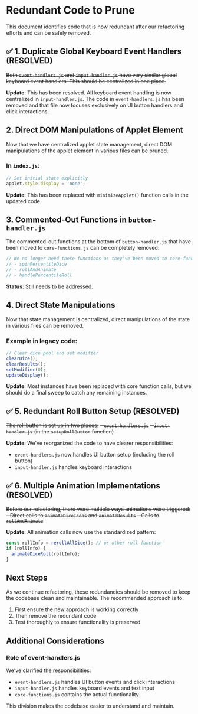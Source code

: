 # Redundant Code to Prune

This document identifies code that is now redundant after our refactoring efforts and can be safely removed.

## ✅ 1. Duplicate Global Keyboard Event Handlers (RESOLVED)

~~Both `event-handlers.js` and `input-handler.js` have very similar global keyboard event handlers. This should be centralized in one place.~~

**Update**: This has been resolved. All keyboard event handling is now centralized in `input-handler.js`. The code in `event-handlers.js` has been removed and that file now focuses exclusively on UI button handlers and click interactions.

## 2. Direct DOM Manipulations of Applet Element

Now that we have centralized applet state management, direct DOM manipulations of the applet element in various files can be pruned.

### In `index.js`:
```javascript
// Set initial state explicitly
applet.style.display = 'none';
```

**Update**: This has been replaced with `minimizeApplet()` function calls in the updated code.

## 3. Commented-Out Functions in `button-handler.js`

The commented-out functions at the bottom of `button-handler.js` that have been moved to `core-functions.js` can be completely removed:

```javascript
// We no longer need these functions as they've been moved to core-functions.js
// - spinPercentileDice
// - rollAndAnimate
// - handlePercentileRoll
```

**Status**: Still needs to be addressed.

## 4. Direct State Manipulations

Now that state management is centralized, direct manipulations of the state in various files can be removed.

### Example in legacy code:
```javascript
// Clear dice pool and set modifier
clearDice();
clearResults();
setModifier(0);
updateDisplay();
```

**Update**: Most instances have been replaced with core function calls, but we should do a final sweep to catch any remaining instances.

## ✅ 5. Redundant Roll Button Setup (RESOLVED)

~~The roll button is set up in two places:~~
~~- `event-handlers.js`~~
~~- `input-handler.js` (in the `setupRollButton` function)~~

**Update**: We've reorganized the code to have clearer responsibilities:
- `event-handlers.js` now handles UI button setup (including the roll button)
- `input-handler.js` handles keyboard interactions

## ✅ 6. Multiple Animation Implementations (RESOLVED)

~~Before our refactoring, there were multiple ways animations were triggered:~~
~~- Direct calls to `animateDiceIcons` and `animateResults`~~
~~- Calls to `rollAndAnimate`~~

**Update**: All animation calls now use the standardized pattern:
```javascript
const rollInfo = rerollAllDice(); // or other roll function
if (rollInfo) {
  animateDiceRoll(rollInfo);
}
```

## Next Steps

As we continue refactoring, these redundancies should be removed to keep the codebase clean and maintainable. The recommended approach is to:

1. First ensure the new approach is working correctly
2. Then remove the redundant code
3. Test thoroughly to ensure functionality is preserved

## Additional Considerations

### Role of event-handlers.js

We've clarified the responsibilities:
- `event-handlers.js` handles UI button events and click interactions 
- `input-handler.js` handles keyboard events and text input
- `core-functions.js` contains the actual functionality

This division makes the codebase easier to understand and maintain. 